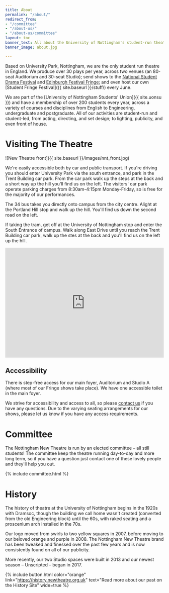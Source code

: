 ```yaml
---
title: About
permalink: "/about/"
redirect_from:
- "/committee"
- "/about-us/"
- "/about-us/committee"
layout: toc
banner_text: All about the University of Nottingham's student-run theatre
banner_image: about.jpg

---
```

Based on University Park, Nottingham, we are the only student run theatre in England. We produce over 30 plays per year, across two venues (an 80-seat Auditorium and 30-seat Studio); send shows to the [National Student Drama Festival](http://nsdf.org.uk) and [Edinburgh Festival Fringe](http://edfringe.com); and even host our own [Student Fringe Festival]({{ site.baseurl }}/stuff/) every June.

We are part of the [University of Nottingham Students' Union]({{ site.uonsu }}) and have a membership of over 200 students every year, across a variety of courses and disciplines from English to Engineering, undergraduate and postgraduate. All of our activities are student-run and student-led, from acting, directing, and set design; to lighting, publicity, and even front of house.

# Visiting The Theatre

![New Theatre front]({{ site.baseurl }}/images/nnt_front.jpg)

We're easily accessible both by car and public transport. If you're driving you should enter University Park via the south entrance, and park in the Trent Building car park. From the car park walk up the steps at the back and a short way up the hill you'll find us on the left. The visitors' car park operate parking charges from 8:30am-4:15pm Monday-Friday, so is free for the majority of our performances.

The 34 bus takes you directly onto campus from the city centre. Alight at the Portland Hill stop and walk up the hill. You'll find us down the second road on the left.

If taking the tram, get off at the University of Nottingham stop and enter the South Entrance of campus. Walk along East Drive until you reach the Trent Building car park, walk up the stes at the back and you'll find us on the left up the hill. 

<iframe src="https://www.google.com/maps/ms?ie=UTF8&amp;hl=en&amp;t=m&amp;msa=0&amp;msid=203809243894156050253.00047251533fd25ea073d&amp;source=embed&amp;ll=52.93819,-1.197166&amp;spn=0.018105,0.017166&amp;z=14&amp;output=embed" width="100%" height="350" frameborder="0" marginwidth="0" marginheight="0" scrolling="no"></iframe>

## Accessibility

There is step-free access for our main foyer, Auditorium and Studio A (where most of our Fringe shows take place). We have one accessible toilet in the main foyer.

We strive for accessibility and access to all, so please [contact us](mailto:boxoffice@newtheatre.org.uk) if you have any questions. Due to the varying seating arrangements for our shows, please let us know if you have any access requirements.

# Committee 

The Nottingham New Theatre is run by an elected committee &ndash; all still students! The committee keep the theatre running day-to-day and more long term, so if you have a question just contact one of these lovely people and they'll help you out.

{% include committee.html %}

# History

The history of theatre at the University of Nottingham begins in the 1920s with Dramsoc, though the building we call home wasn't created (converted from the old Engineering block) until the 60s, with raked seating and a proscenium arch installed in the 70s.

Our logo moved from swirls to two yellow squares in 2007, before moving to our beloved orange and purple in 2008. The Nottingham New Theatre brand has been tweaked and finessed over the past few years and is now consistently found on all of our publicity.

More recently, our two Studio spaces were built in 2013 and our newest season &ndash; Unscripted &ndash; began in 2017. 

{% include button.html color="orange" link="https://history.newtheatre.org.uk" text="Read more about our past on the History Site" wide=true %}